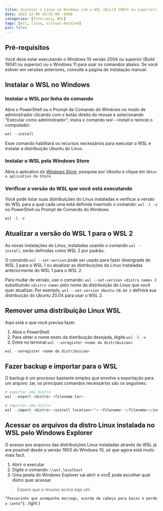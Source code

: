 ```yaml
---
title: Instalar o Linux no Windows com o WSL (Build 19041 ou superior)
date: 2022-12-09 19:55:00 -0300
categories: [Tutoriais, WSL]
tags: [wsl, linux, virtual-machine]
pin: false
---
```


## Pré-requisitos
Você deve estar executando o Windows 10 versão 2004 ou superior (Build 19041 ou superior) ou o Windows 11 para usar os comandos abaixo. Se você estiver em versões anteriores, consulte a página de instalação manual.


## Instalar o WSL no Windows
### Instalar o WSL por linha de comando
Abra o PowerShell ou o Prompt de Comando do Windows no modo de administrador clicando com o botão direito do mouse e selecionando "Executar como administrador"; insira o comando wsl --install e reinicie o computador.
```powershell
wsl --install
```
Esse comando habilitará os recursos necessários para executar o WSL e instalar a distribuição Ubuntu do Linux.


### Instalar o WSL pela Windows Store
Abra o aplicativo do [Windows Store](https://apps.microsoft.com/store/apps), pesquise por Ubuntu e clique em `Obter o aplicativo da Store`


### Verificar a versão do WSL que você está executando
Você pode listar suas distribuições do Linux instaladas e verificar a versão do WSL para a qual cada uma está definida inserindo o comando: `wsl -l -v` no PowerShell ou Prompt de Comando do Windows.
```powershell
wsl -l -v
```


## Atualizar a versão do WSL 1 para o WSL 2
As novas instalações do Linux, instaladas usando o comando `wsl --install`, serão definidas como WSL 2 por padrão.

O comando `wsl --set-version` pode ser usado para fazer downgrade do WSL 2 para o WSL 1 ou atualizar as distribuições do Linux instaladas anteriormente do WSL 1 para o WSL 2.

Para mudar de versão, use o comando: `wsl --set-version <distro name> 2` substituindo `<distro name>` pelo nome da distribuição do Linux que você quer atualizar. Por exemplo, `wsl --set-version Ubuntu-20.04 2` definirá sua distribuição do Ubuntu 20.04 para usar o WSL 2.


## Remover uma distribuição Linux WSL
Aqui está o que você precisa fazer.

1. Abra o PowerShell.
2. Para obter o nome exato da distribuição desejada, digite `wsl -l -v`
3. Entre no terminal `wsl --unregister <nome da distribuicao>`.
```powershell
wsl --unregister <nome da distribuicao>
```

## Fazer backup e importar para o WSL
O backup é um processo bastante simples que envolve a exportação para um arquivo .tar, os principais comandos necessários são os seguintes:
```powershell
# exportar uma distro
wsl --export <distro> <filename.tar>

# importar uma distro
wsl --import <distro> <install location=""> <filename> </filename></install></distro></filename.tar></distro>
```

## Acessar os arquivos da distro Linux instalada no WSL pelo Windows Explorer
O acesso aos arquivos das distribuições Linux instaladas através do WSL já era possível desde a versão 1903 do Windows 10, só que agora está muito mais facil.
1. Abrir o executar
2. Digite o comando: `\\wsl.localhost`
3. Uma janela do Windows Explorer vai abrir e vocÊ pode escolher qual distro quer acessar.


> Espero que o resumo acima seja util.

`“Passarinho que acompanha morcego, acorda de cabeça para baixo e perde o canto”`{: .right }
